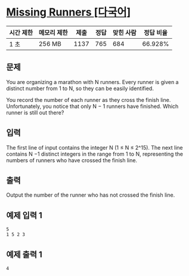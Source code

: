 # [Missing Runners [다국어]](https://www.acmicpc.net/problem/16546)

| 시간 제한 | 메모리 제한 | 제출 | 정답 | 맞힌 사람 | 정답 비율 |
| --- | --- | --- | --- | --- | --- |
| 1 초 | 256 MB | 1137 | 765 | 684 | 66.928% |

## 문제

You are organizing a marathon with N runners. Every runner is given a distinct number from 1 to N, so they can be easily identified.

You record the number of each runner as they cross the finish line. Unfortunately, you notice that only N − 1 runners have finished. Which runner is still out there?

## 입력

The first line of input contains the integer N (1 ≤ N ≤ 2^15). The next line contains N −1 distinct integers in the range from 1 to N, representing the numbers of runners who have crossed the finish line.

## 출력

Output the number of the runner who has not crossed the finish line.

## 예제 입력 1

```
5
1 5 2 3

```

## 예제 출력 1

```
4
```
